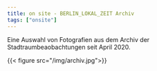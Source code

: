 ```yaml
---
title: on site - BERLIN_LOKAL_ZEIT Archiv
tags: ["onsite"]
---
```


Eine Auswahl von Fotografien aus dem Archiv der Stadtraumbeaobachtungen seit April 2020. 

{{< figure src="/img/archiv.jpg">}}